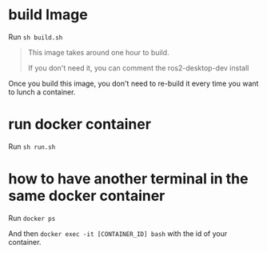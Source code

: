 # build Image

Run `sh build.sh`

> This image takes around one hour to build.
> 
> If you don't need it, you can comment the ros2-desktop-dev install

Once you build this image, you don't need to re-build it every time you want to
lunch a container.

# run docker container

Run `sh run.sh`

# how to have another terminal in the same docker container

Run `docker ps`

And then `docker exec -it [CONTAINER_ID] bash` with the id of your container.
